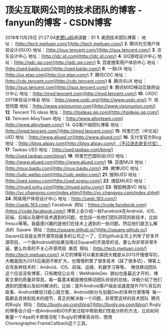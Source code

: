 # 顶尖互联网公司的技术团队的博客 - fanyun的博客 - CSDN博客
2018年11月28日 21:27:04[老樊Lu码](https://me.csdn.net/fanyun_01)阅读数：81
**1**. 美团技术团队博客： 地址： [http://tech.meituan.com/](http://tech.meituan.com/)
**2**. 腾讯社交用户体验设计(ISUX) 地址：[http://isux.tencent.com/](http://isux.tencent.com/)
**3**. 京东设计中心 地址：[http://jdc.jd.com](http://jdc.jd.com/)
**4**. QQ游戏设计中心 地址：[http://gdc.qq.com](http://gdc.qq.com/)
**5**. 百度搜索用户体验中心 地址：[http://ued.baidu.com/](http://ued.baidu.com/)
**6**. 一淘UX 地址：[http://ux.etao.com](http://ux.etao.com/)
**7**. 腾讯CDC 地址：[http://cdc.tencent.com](http://cdc.tencent.com/)
**8**. 腾讯ISUX 地址：[http://isux.tencent.com](http://isux.tencent.com/)
**9**. 腾讯MXD移动互联网设计中心 地址：[http://mxd.tencent.com](http://mxd.tencent.com/)
**10**. UXDC 2011体验设计峰会 地址：[http://www.uxdc.org](http://www.uxdc.org/)
11. 视觉同盟 地址：[http://www.visionunion.com](http://www.visionunion.com/)
**12**. Tencent TG ideas 地址：[http://tgideas.qq.com](http://tgideas.qq.com/)
**13**. Tencent AlloyTeam 地址：[http://www.alloyteam.com](http://www.alloyteam.com/)
14. QQ客户端团队博客 地址：[http://impd.tencent.com/](http://impd.tencent.com/)
**15**. 阿里巴巴（中文站）UED 地址：[http://www.aliued.cn](http://www.aliued.cn/)
**16**. 支付宝官方Blog 地址：[http://blog.alipay.com](http://blog.alipay.com/) （不过进去是支付宝） 
**17**. Taobao UED 地址：[http://ued.taobao.com/blog/](http://ued.taobao.com/blog/)
**18**. 阿里巴巴国际站UED 地址：[http://www.aliued.com](http://www.aliued.com/)
**19**. 百度MUX 地址：[http://mux.baidu.com](http://mux.baidu.com/)
**20**. 微博UDC 地址：[http://udc.weibo.com](http://udc.weibo.com/)
**21**. 搜狗UED 地址：[http://ued.sogou.com](http://ued.sogou.com/)
**22**. 搜狐MUED 地址：[http://mued.sohu.com](http://mued.sohu.com/)
**23**. 搜狐畅游VC 地址：[http://vc.changyou.com/index.shtml](http://vc.changyou.com/index.shtml)
**24**. 网易用户体验设计中心 地址：[http://uedc.163.com/](http://uedc.163.com/)
Facebook 
网址：[https://code.facebook.com](https://code.facebook.com/)
博客上会介绍一些Facebook在Android、iOS、前端、后端以及硬件技术遇到的问题，也包括一些他们团队研究的新技术，比如fresco等等。我最感兴趣的是他们在技术上遇到的一些问题，然后他们是怎么解决的 
Square 
网址：[http://square.github.io/](http://square.github.io/)
Square应该是业界开源项目最多的公司之一了，它的github主页上列举了好多开源项目，一个做Android的如果没用过Square的开源库的话，要么你非常非常牛逼，要么你真的不关心开源项目 
美团 
网址：[http://tech.meituan.com/](http://tech.meituan.com/)
从它的博客可以看到美团大概是从2013开慢慢写的，大概是因为2013后美团不断扩大，也慢慢积累了很多技术（踩了很多坑），博客上会写各种技术的：Android、iOS、前端、运维、机器学习等等。 
微信移动团队 
这个应该没有博客，只有微信公众号：WeMobileDev 
貌似也是最近才开的，博客文章的质量非常高，每一篇基本都是微信移动团队经验的总结，详细介绍了他们遇到的困难以及如何解决的。比如：提升Android客户端会话速度提升70%背后的故事、Android微信只能心跳方案、Android拆分与加载Dex的多种方案等等 
每一篇都会具体到技术的细节，真正的解决每一个问题，非常赞这样的技术团队 
腾讯的Bugly 
网址：[http://bugly.qq.com/blog/](http://bugly.qq.com/blog/)
Bugly的博客会介绍一些Android和iOS开发过程中帮助我们性能分析的方法，比如如何衡量一个App的卡顿情况呢？Bugly的博客告诉你，使用Choreographer.FrameCallback这个工具。
